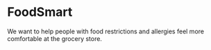 # FoodSmart
We want to help people with food restrictions and allergies feel more comfortable at the grocery store. 
